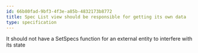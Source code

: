 ```yaml
---
id: 66b80fad-9bf3-4f3e-a85b-4832173b8772
title: Spec List view should be responsible for getting its own data
type: specification
---
```


It should not have a SetSpecs function for an external entity to interfere with its state
